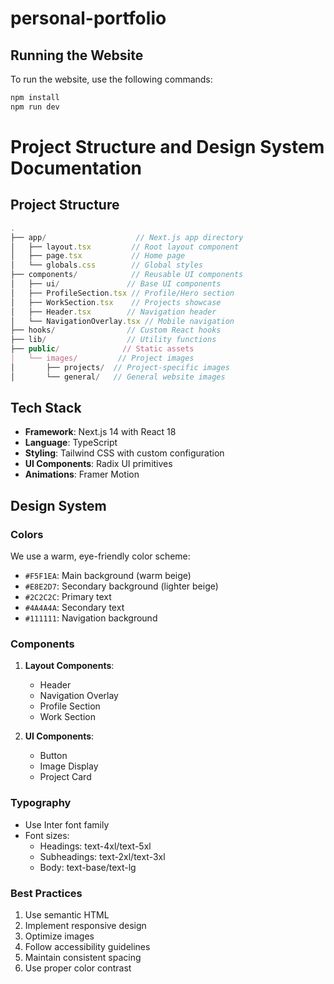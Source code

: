 # personal-portfolio

## Running the Website

To run the website, use the following commands:

```bash
npm install
npm run dev
```

# Project Structure and Design System Documentation

## Project Structure
```typescript
.
├── app/                    // Next.js app directory
│   ├── layout.tsx         // Root layout component
│   ├── page.tsx           // Home page
│   └── globals.css        // Global styles
├── components/            // Reusable UI components
│   ├── ui/               // Base UI components
│   ├── ProfileSection.tsx // Profile/Hero section
│   ├── WorkSection.tsx    // Projects showcase
│   ├── Header.tsx        // Navigation header
│   └── NavigationOverlay.tsx // Mobile navigation
├── hooks/                // Custom React hooks
├── lib/                  // Utility functions
├── public/              // Static assets
│   └── images/         // Project images
│       ├── projects/  // Project-specific images
│       └── general/   // General website images
```

## Tech Stack
- **Framework**: Next.js 14 with React 18
- **Language**: TypeScript
- **Styling**: Tailwind CSS with custom configuration
- **UI Components**: Radix UI primitives
- **Animations**: Framer Motion

## Design System

### Colors
We use a warm, eye-friendly color scheme:
- `#F5F1EA`: Main background (warm beige)
- `#E8E2D7`: Secondary background (lighter beige)
- `#2C2C2C`: Primary text
- `#4A4A4A`: Secondary text
- `#111111`: Navigation background

### Components
1. **Layout Components**:
   - Header
   - Navigation Overlay
   - Profile Section
   - Work Section

2. **UI Components**:
   - Button
   - Image Display
   - Project Card

### Typography
- Use Inter font family
- Font sizes:
  - Headings: text-4xl/text-5xl
  - Subheadings: text-2xl/text-3xl
  - Body: text-base/text-lg

### Best Practices
1. Use semantic HTML
2. Implement responsive design
3. Optimize images
4. Follow accessibility guidelines
5. Maintain consistent spacing
6. Use proper color contrast
``` 